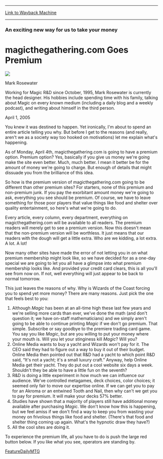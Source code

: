 
---
[Link to Wayback Machine](https://web.archive.org/web/20141031164526/http://magic.wizards.com/en/articles/archive/magicthegatheringcom-goes-premium-2005-04-01)

[_metadata_:description]:- "You knew it was destined to happen. Yet ironically, I'm about to spend an entire article telling you why. But before I get to the reasons (and really, aren't we as a society way too hooked on motivations) let me explain what's happening. As of Monday, April 4th, magicthegathering.com is going to have a premium option. Premium option? Yes, basically if you give us money we're going make the site even better. Much, much better. I mean it better be for the amount of money we're going to charge. But enough of details that might dissuade you from the brilliance of this idea."
[_metadata_:generator]:- "Drupal 7 (http://drupal.org)"
[_metadata_:node]:- "290916"
[_metadata_:publish_date]:- "2005-04-01"
[_metadata_:source]:- "div-main"
[_metadata_:title]:- "magicthegathering.com Goes Premium"
[_metadata_:wayback_capture_timestamp]:- "2014-10-31 16:45:26"
[_metadata_:wayback_raw_url]:- "https://web.archive.org/web/20141031164526id_/http://magic.wizards.com/en/articles/archive/magicthegatheringcom-goes-premium-2005-04-01"
[_metadata_:wayback_url]:- "http://magic.wizards.com/en/articles/archive/magicthegatheringcom-goes-premium-2005-04-01"
---





### An exciting new way for us to take your money


magicthegathering.com Goes Premium
==================================



![](https://media.magic.wizards.com/styles/auth_small/public/images/person/authorpic_markrosewater.jpg)

Mark Rosewater

Working for Magic R&D since October, 1995, Mark Rosewater is currently the head designer. His hobbies include spending time with his family, talking about Magic on every known medium (including a daily blog and a weekly podcast), and writing about himself in the third person.


April 1, 2005
 










You knew it was destined to happen. Yet ironically, I'm about to spend an entire article telling you why. But before I get to the reasons (and really, aren't we as a society way too hooked on motivations) let me explain what's happening.


As of Monday, April 4th, magicthegathering.com is going to have a premium option. Premium option? Yes, basically if you give us money we're going make the site even better. Much, much better. I mean it better be for the amount of money we're going to charge. But enough of details that might dissuade you from the brilliance of this idea.


So how is the premium version of magicthegathering.com going to be different than other premium sites? For starters, none of this premium and non-premium junk. If you pay the exorbitant amount money we're going to ask, everything you see should be premium. Of course, we have to leave something for those poor players that value things like food and shelter over quality entertainment, so here's what we're going to do.


Every article, every column, every department, everything on magicthegathering.com will be available to all readers. The premium readers will merely get to see a premium version. Now this doesn't mean that the non-premium version will be worthless. It just means that our readers with the dough will get a little extra. Who are we kidding, a lot extra. A lot. A lot!


Now many other sites have made the error of not letting you in on what premium membership might look like, so we have decided for as a one-day special we are going to let you all have a glimpse into what premium membership looks like. And provided your credit card clears, this is all you'll see from now on. If not, well everything will just appear to be back to normal tomorrow.


This just leaves the reasons of why. Why is Wizards of the Coast forcing you to spend yet more money? There are many reasons. Just pick the one that feels best to you:


1. Although *Magic* has been at an all-time high these last few years and we're selling more cards than ever, we've done the math (and don't question it; we have on-staff mathematicians) and we simply aren't going to be able to continue printing *Magic* if we don't go premium. That simple. Subscribe or say goodbye to the premiere trading card game. You say you like *Magic*, but are you willing to put your money where your mouth is. Will you let your stinginess kill *Magic*? Will you?
2. Online Media wants to buy a yacht and Wizards won't pay for it. The CEO said they had to figure out a way to buy it out of their budget. Online Media then pointed out that R&D had a yacht to which point R&D said, “It's not a yacht; it's a small luxury craft.” Anyway, help Online Media get their yacht. They do put out a cool website six days a week. Shouldn't they be able to have a little fun on the seventh?
3. R&D is doing a little experiment in how much we can influence our audience. We've controlled metagames, deck choices, color choices; it seemed only fair to move our expertise online. If we can get you to pay for an Akroma or an entwined Tooth and Nail, then why can't we get you to pay for premium. It will make your decks 57% better.
4. Studies have shown that a majority of players still have additional money available after purchasing *Magic*. We don't know how this is happening, but we feel amiss if we don't find a way to keep you from wasting your money on frivolous things like food and shelter. (There's that food and shelter thing coming up again. What's the hypnotic draw they have?)
5. All the cool sites are doing it.

To experience the premium life, all you have to do is push the large red button below. If you like what you see, operators are standing by.


[Feature](/en/tags/feature)[DailyMTG](/en/tags/dailymtg)





 
 




  







